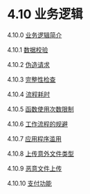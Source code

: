 # 4.10 业务逻辑

4.10.0 [业务逻辑简介](00-业务逻辑简介.md)

4.10.1 [数据校验](01-数据校验.md)

4.10.2 [伪造请求](02-伪造请求.md)

4.10.3 [完整性检查](03-完整性检查.md)

4.10.4 [流程耗时](04-流程耗时.md)

4.10.5 [函数使用次数限制](05-函数使用次数限制.md)

4.10.6 [工作流程的规避](06-工作流程的规避.md)

4.10.7 [应用程序滥用](07-应用程序滥用.md)

4.10.8 [上传意外文件类型](08-上传意外文件类型.md)

4.10.9 [恶意文件上传](09-恶意文件上传.md)

4.10.10 [支付功能](10-支付功能.md)
